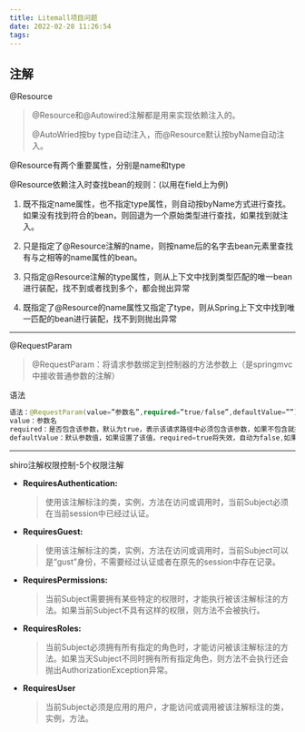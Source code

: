 ```yaml
---
title: Litemall项目问题
date: 2022-02-28 11:26:54
tags:
---
```


## 注解

@Resource

> @Resource和@Autowired注解都是用来实现依赖注入的。
>
> @AutoWried按by type自动注入，而@Resource默认按byName自动注入。

@Resource有两个重要属性，分别是name和type

@Resource依赖注入时查找bean的规则：(以用在field上为例)

1. 既不指定name属性，也不指定type属性，则自动按byName方式进行查找。如果没有找到符合的bean，则回退为一个原始类型进行查找，如果找到就注入。

2. 只是指定了@Resource注解的name，则按name后的名字去bean元素里查找有与之相等的name属性的bean。

3. 只指定@Resource注解的type属性，则从上下文中找到类型匹配的唯一bean进行装配，找不到或者找到多个，都会抛出异常

4. 既指定了@Resource的name属性又指定了type，则从Spring上下文中找到唯一匹配的bean进行装配，找不到则抛出异常

<hr>

@RequestParam

> @RequestParam：将请求参数绑定到控制器的方法参数上（是springmvc中接收普通参数的注解）

语法

```swift
语法：@RequestParam(value=”参数名”,required=”true/false”,defaultValue=””)
value：参数名
required：是否包含该参数，默认为true，表示该请求路径中必须包含该参数，如果不包含就报错。
defaultValue：默认参数值，如果设置了该值，required=true将失效，自动为false,如果没有传该参数，就使用默认值
```

<hr>

shiro注解权限控制-5个权限注解

- **RequiresAuthentication:**

  > 使用该注解标注的类，实例，方法在访问或调用时，当前Subject必须在当前session中已经过认证。

- **RequiresGuest:**

  > 使用该注解标注的类，实例，方法在访问或调用时，当前Subject可以是“gust”身份，不需要经过认证或者在原先的session中存在记录。

- **RequiresPermissions:**

  > 当前Subject需要拥有某些特定的权限时，才能执行被该注解标注的方法。如果当前Subject不具有这样的权限，则方法不会被执行。

- **RequiresRoles:**

  > 当前Subject必须拥有所有指定的角色时，才能访问被该注解标注的方法。如果当天Subject不同时拥有所有指定角色，则方法不会执行还会抛出AuthorizationException异常。

- **RequiresUser**

  > 当前Subject必须是应用的用户，才能访问或调用被该注解标注的类，实例，方法。



